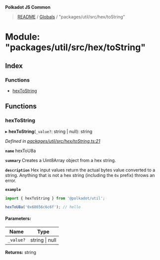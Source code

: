 **Polkadot JS Common**

> [README](../README.md) / [Globals](../globals.md) / "packages/util/src/hex/toString"

# Module: "packages/util/src/hex/toString"

## Index

### Functions

* [hexToString](_packages_util_src_hex_tostring_.md#hextostring)

## Functions

### hexToString

▸ **hexToString**(`_value?`: string \| null): string

*Defined in [packages/util/src/hex/toString.ts:21](https://github.com/polkadot-js/common/blob/30198d1a/packages/util/src/hex/toString.ts#L21)*

**`name`** hexToU8a

**`summary`** Creates a Uint8Array object from a hex string.

**`description`** 
Hex input values return the actual bytes value converted to a string. Anything that is not a hex string (including the `0x` prefix) throws an error.

**`example`** 
<BR>

```javascript
import { hexToString } from '@polkadot/util';

hexToU8a('0x68656c6c6f'); // hello
```

#### Parameters:

Name | Type |
------ | ------ |
`_value?` | string \| null |

**Returns:** string
